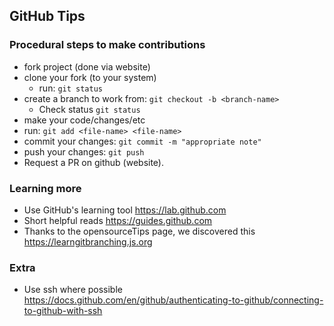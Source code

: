 ## GitHub Tips

### Procedural steps to make contributions
- fork project (done via website)
- clone your fork (to your system)
    - run: ``` git status ```
- create a branch to work from: ``` git checkout -b <branch-name> ```
    - Check status ``` git status ```
- make your code/changes/etc
- run: ``` git add <file-name> <file-name> ```
- commit your changes: ``` git commit -m "appropriate note" ```
- push your changes: ``` git push ```
- Request a PR on github (website).

### Learning more
- Use GitHub's learning tool https://lab.github.com
- Short helpful reads https://guides.github.com
- Thanks to the opensourceTips page, we discovered this https://learngitbranching.js.org 

### Extra
- Use ssh where possible https://docs.github.com/en/github/authenticating-to-github/connecting-to-github-with-ssh

